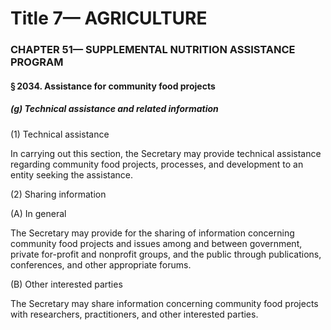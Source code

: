 
# Title 7— AGRICULTURE
### CHAPTER 51— SUPPLEMENTAL NUTRITION ASSISTANCE PROGRAM
#### § 2034. Assistance for community food projects
##### (g) Technical assistance and related information

(1) Technical assistance

In carrying out this section, the Secretary may provide technical assistance regarding community food projects, processes, and development to an entity seeking the assistance.

(2) Sharing information

(A) In general

The Secretary may provide for the sharing of information concerning community food projects and issues among and between government, private for-profit and nonprofit groups, and the public through publications, conferences, and other appropriate forums.

(B) Other interested parties

The Secretary may share information concerning community food projects with researchers, practitioners, and other interested parties.

